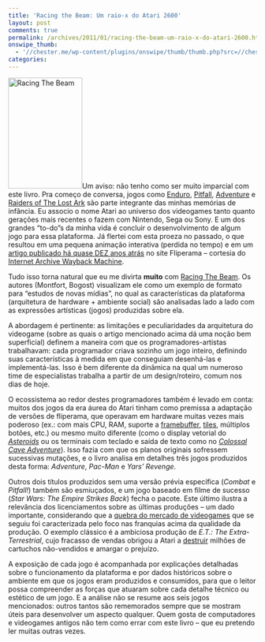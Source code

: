 ```yaml
---
title: 'Racing the Beam: Um raio-x do Atari 2600'
layout: post
comments: true
permalink: /archives/2011/01/racing-the-beam-um-raio-x-do-atari-2600.html/
onswipe_thumb:
  - '//chester.me/wp-content/plugins/onswipe/thumb/thumb.php?src=//chester.me/wp-content/uploads/2011/01/racingthebeam.jpg&amp;w=600&amp;h=800&amp;zc=1&amp;q=75&amp;f=0'
categories:
---
```

<img class="alignright size-full wp-image-5770" title="Racing The Beam" src="//chester.me/wp-content/uploads/2011/01/racingthebeam.jpg" alt="Racing The Beam" width="150" height="225" />Um aviso: não tenho como ser muito imparcial com este livro. Pra começo de conversa, jogos como [Enduro][1], [Pitfall][2], [Adventure][3] e [Raiders of The Lost Ark][4] são parte integrante das minhas memórias de infância. Eu associo o nome Atari ao universo dos videogames tanto quanto gerações mais recentes o fazem com Nintendo, Sega ou Sony. E um dos grandes &#8220;to-do&#8221;s da minha vida é concluir o desenvolvimento de algum jogo para essa plataforma. Já flertei com esta proeza no passado, o que resultou em uma pequena animação interativa (perdida no tempo) e em um [artigo publicado há quase DEZ anos atrás][5] no site Fliperama &#8211; cortesia do [Internet Archive Wayback Machine][6].

Tudo isso torna natural que eu me divirta **muito** com [Racing The Beam][7]. Os autores (Montfort, Bogost) visualizam ele como um exemplo de formato para &#8220;estudos de novas mídias&#8221;, no qual as características da plataforma (arquitetura de hardware + ambiente social) são analisadas lado a lado com as expressões artísticas (jogos) produzidas sobre ela.

A abordagem é pertinente: as limitações e peculiaridades da arquitetura do videogame (sobre as quais o artigo mencionado acima dá uma noção bem superficial) definem a maneira com que os programadores-artistas trabalhavam: cada programador criava sozinho um jogo inteiro, definindo suas características à medida em que conseguiam desenhá-las e implementá-las. Isso é bem diferente da dinâmica na qual um numeroso time de especialistas trabalha a partir de um design/roteiro, comum nos dias de hoje.

O ecossistema ao redor destes programadores também é levado em conta: muitos dos jogos da era áurea do Atari tinham como premissa a adaptação de versões de fliperama, que operavam em hardware muitas vezes mais poderoso (ex.: com mais CPU, RAM, suporte a [framebuffer][8], [tiles][9], múltiplos botões, etc.) ou mesmo muito diferente (como o display vetorial do *[Asteroids][10]* ou os terminais com teclado e saída de texto como no *[Colossal Cave Adventure][11]*). Isso fazia com que os planos originais sofressem sucessivas mutações, e o livro analisa em detalhes três jogos produzidos desta forma: *Adventure*, *Pac-Man* e *Yars&#8217; Revenge*.

Outros dois títulos produzidos sem uma versão prévia específica (*Combat* e *Pitfall!*) também são esmiuçados, e um jogo baseado em filme de sucesso (*Star Wars: The Empire Strikes Back*) fecha o pacote. Este último ilustra a relevância dos licenciamentos sobre as últimas produções &#8211; um dado importante, considerando que a [quebra do mercado de videogames][12] que se seguiu foi caracterizada pelo foco nas franquias acima da qualidade da produção. O exemplo clássico é a ambiciosa produção de *E.T.: The Extra-Terrestrial*, cujo fracasso de vendas obrigou a Atari a [destruir][13] milhões de cartuchos não-vendidos e amargar o prejuízo.

A exposição de cada jogo é acompanhada por explicações detalhadas sobre o funcionamento da plataforma e por dados históricos sobre o ambiente em que os jogos eram produzidos e consumidos, para que o leitor possa compreender as forças que atuaram sobre cada detalhe técnico ou estético de um jogo. E a análise não se resume aos seis jogos mencionados: outros tantos são rememorados sempre que se mostram úteis para desenvolver um aspecto qualquer. Quem gosta de computadores e videogames antigos não tem como errar com este livro &#8211; que eu pretendo ler muitas outras vezes.

 [1]: http://jogosdeatari.com.br/game/enduro
 [2]: http://jogosdeatari.com.br/game/pitfall
 [3]: http://www.atari.com/play/atari/adventure
 [4]: http://jogosdeatari.com.br/game/raiders-of-the-lost-ark
 [5]: http://web.archive.org/web/20020808022057/http://fliperama.ig.com.br/emuladores/atari/program/index.html
 [6]: http://www.archive.org/web/web.php
 [7]: http://mitpress.mit.edu/catalog/item/default.asp?ttype=2&tid=11696
 [8]: http://www.baixaki.com.br/tecnologia/1421-o-que-e-frame-buffer.htm
 [9]: http://en.wikipedia.org/wiki/Tile_engine
 [10]: http://en.wikipedia.org/wiki/Asteroids_%28video_game%29
 [11]: http://en.wikipedia.org/wiki/Colossal_Cave_Adventure
 [12]: http://en.wikipedia.org/wiki/North_American_video_game_crash_of_1983
 [13]: http://www.snopes.com/business/market/atari.asp
